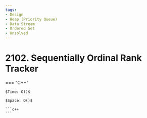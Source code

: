 ```yaml
---
tags:
- Design
- Heap (Priority Queue)
- Data Stream
- Ordered Set
- Unsolved
---
```



# 2102. Sequentially Ordinal Rank Tracker

=== "C++"

    $Time: O()$

    $Space: O()$

    ```c++
    ```